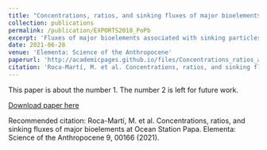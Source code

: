 ```yaml
---
title: "Concentrations, ratios, and sinking fluxes of major bioelements at Ocean Station Papa"
collection: publications
permalink: /publication/EXPORTS2018_PoPb
excerpt: 'Fluxes of major bioelements associated with sinking particles were quantified in late summer 2018 as part of the EXport Processes in the Ocean from RemoTe Sensing (EXPORTS) field campaign near Ocean Station Papa in the subarctic northeast Pacific. The thorium-234 method was used in conjunction with size-fractionated (1–5, 5–51, and >51 mm) concentrations of particulate nitrogen (PN), total particulate phosphorus (TPP), biogenic silica (bSi), and particulate inorganic carbon (PIC) collected using large volume filtration via in situ pumps. We build upon recent work quantifying POC fluxes during EXPORTS. Similar remineralization length scales were observed for both POC and PN across all particle size classes from depths of 50–500 m. Unlike bSi and PIC, the soft tissue–associated POC, PN, and TPP fluxes strongly attenuated from 50 m to the base of the euphotic zone (approximately 120 m). Cruise-average thorium-234-derived fluxes (mmol m–2 d–1) at 120 m were 1.7 + 0.6 for POC, 0.22 + 0.07 for PN, 0.019 + 0.007 for TPP, 0.69 + 0.26 for bSi, and 0.055 + 0.022 for PIC. These bioelement fluxes were similar to previous observations at this site, with the exception of PIC, which was 1 to 2 orders of magnitude lower. Transfer efficiencies within the upper twilight zone (flux 220 m/flux 120 m) were highest for PIC (84%) and bSi (79%), followed by POC (61%), PN (58%), and TPP (49%). These differences indicate preferential remineralization of TPP relative to POC or PN and larger losses of soft tissue relative to biominerals in sinking particles below the euphotic zone. Comprehensive characterization of the particulate bioelement fluxes obtained here will support future efforts linking phytoplankton community composition and food-web dynamics to the composition, magnitude, and attenuation of material that sinks to deeper waters.'
date: 2021-06-28
venue: 'Elementa: Science of the Anthropocene'
paperurl: 'http://academicpages.github.io/files/Concentrations_ratios_and_sinking_fluxes_of_major_.pdf'
citation: 'Roca-Martí, M. et al. Concentrations, ratios, and sinking fluxes of major bioelements at Ocean Station Papa. Elementa: Science of the Anthropocene 9, 00166 (2021).'
---
```

This paper is about the number 1. The number 2 is left for future work.

[Download paper here](http://abigale-wyatt/.github.io/files/Concentrations_ratios_and_sinking_fluxes_of_major_.pdf)

Recommended citation: Roca-Martí, M. et al. Concentrations, ratios, and sinking fluxes of major bioelements at Ocean Station Papa. Elementa: Science of the Anthropocene 9, 00166 (2021).
